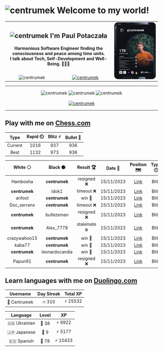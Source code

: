 <h1>
  <img
    src="https://emojis.slackmojis.com/emojis/images/1531849430/4246/blob-sunglasses.gif"
    width="30"
    alt="centrumek"
  />
  Welcome to my world!
</h1>

<table>
  <tbody>
    <tr>
      <td align="center" width="70%" colspan="2">
        <h2>
          <img
            src="https://raw.githubusercontent.com/MartinHeinz/MartinHeinz/master/wave.gif"
            width="30px"
            alt="centrumek"
          />
          I'm Paul Potaczała
        </h2>
        <h4>
          Harmonious Software Engineer finding the consciousness and peace among time units.
          <br/>
          I talk about Tech, Self-Development and Well-Being. 🌿🧘🚀
        </h4>
      </td>
      <td width="30%" rowspan="2">
        <a href="https://app.daily.dev/centrumek">
          <img
            src="./devcard.svg"
            alt="centrumek"
          />
        </a>
      </td>
    </tr>
    <tr align="center">
      <td>
        <img
          src="https://komarev.com/ghpvc/?username=centrumek&label=visitors&color=0e75b6&style=flat"
          alt="centrumek"
        >
      </td>
      <td>
        <a href="https://stackoverflow.com/users/14496012/centrumek">
          <img
            src="https://stackoverflow.com/users/flair/14496012.png?theme=dark"
            alt="centrumek"
          >
        </a>
      </td>
    </tr>
  </tbody>
</table>

---
<div align="center">
  <img 
    src="https://github-readme-stats.vercel.app/api?username=centrumek&show_icons=true&count_private=true&theme=dark&hide_border=true&hide=issues,contribs&bg_color=00000000"
    alt="centrumek"
  />
  <img
    src="https://github-readme-stats.vercel.app/api/top-langs/?username=centrumek&layout=compact&hide_border=true&theme=dark&bg_color=00000000&langs_count=6&exclude_repo=air-statistic-app"
    alt="centrumek"
  />
  <img 
    src="https://github-readme-streak-stats.herokuapp.com?user=centrumek&theme=dark&hide_border=true&background=FFFFFF00"
    alt="centrumek"
  />
  <br/>
  <br/>
  <a href="https://www.buymeacoffee.com/centrumek">
    <img
      src="https://cdn.buymeacoffee.com/buttons/v2/default-orange.png"
      height="50"
      width="210"
      alt="centrumek"
    />
  </a>
</div>

---

## Play with me on [Chess.com](https://www.chess.com/member/centrumek)

<div align="center">
<!--START_SECTION:chessStats-->
<!-- Automatically generated with https://github.com/Balastrong/chess-stats-action -->

| Type | Rapid ⏲️ | Blitz ⚡ | Bullet 🔫 |
|:---:|:---:|:---:|:---:|
| Current | 1016 | 937 | 936 |
| Best | 1132 | 973 | 936 |

| White ⚪ | Black ⚫ | Result 🏆 | Date 📅 | Position 🗺️ | Type 🕕 |
|:---:|:---:|:---:|:---:|:---:|:---:|
| Hambosha | **centrumek** | resigned ❌ | 15/11/2023 | <a href="http://www.ee.unb.ca/cgi-bin/tervo/fen.pl?select=8/6KP/1pB5/1P6/P3R1Pr/3k4/8/8 b - -">Link</a> | Blitz |
| **centrumek** | idok1 | timeout ❌ | 15/11/2023 | <a href="http://www.ee.unb.ca/cgi-bin/tervo/fen.pl?select=8/8/3k1p2/3P2p1/4P3/4K3/8/8 w - -">Link</a> | Blitz |
| anfoot | **centrumek** | win 🥇 | 15/11/2023 | <a href="http://www.ee.unb.ca/cgi-bin/tervo/fen.pl?select=2KQ4/8/7k/2P4q/8/8/8/8 w - -">Link</a> | Blitz |
| Doc_serrano | **centrumek** | timeout ❌ | 15/11/2023 | <a href="http://www.ee.unb.ca/cgi-bin/tervo/fen.pl?select=4r3/5R1K/4k1P1/8/8/8/8/8 b - -">Link</a> | Blitz |
| **centrumek** | bullezeman | resigned ❌ | 15/11/2023 | <a href="http://www.ee.unb.ca/cgi-bin/tervo/fen.pl?select=4r1k1/pp3ppp/2p1r3/3P4/1P4P1/7P/2P1q1B1/3K1R2 w - -">Link</a> | Blitz |
| **centrumek** | Alex_7778 | stalemate ⏸️ | 15/11/2023 | <a href="http://www.ee.unb.ca/cgi-bin/tervo/fen.pl?select=8/6Q1/8/p6p/Pp5k/1P2P2P/2P3P1/6K1 b - -">Link</a> | Blitz |
| crazywahoo15 | **centrumek** | win 🥇 | 15/11/2023 | <a href="http://www.ee.unb.ca/cgi-bin/tervo/fen.pl?select=8/pk6/1pp5/8/P7/1KPQ2P1/1P1N2q1/8 w - -">Link</a> | Blitz |
| kaba77 | **centrumek** | win 🥇 | 15/11/2023 | <a href="http://www.ee.unb.ca/cgi-bin/tervo/fen.pl?select=1k6/2p5/8/3P4/5K2/8/8/8 w - -">Link</a> | Blitz |
| **centrumek** | leonardocandia | win 🥇 | 15/11/2023 | <a href="http://www.ee.unb.ca/cgi-bin/tervo/fen.pl?select=8/8/5B2/8/8/4K3/k2Q4/8 b - -">Link</a> | Blitz |
| Papun91 | **centrumek** | resigned ❌ | 15/11/2023 | <a href="http://www.ee.unb.ca/cgi-bin/tervo/fen.pl?select=rnb1k1nr/ppN2pb1/3p2p1/4p1Bp/4P3/3P1Q2/PPP2PPP/R3KB1R b KQkq -">Link</a> | Blitz |

<!--END_SECTION:chessStats-->
</div>

## Learn languages with me on [Duolingo.com](https://www.duolingo.com/profile/Centrumek)

<div align="center">
<!--START_SECTION:duolingoStats-->
<!-- Automatically generated with https://github.com/centrumek/duolingo-readme-stats-->

| Username | Day Streak | Total XP |
|:---:|:---:|:---:|
| 👤 Centrumek | 🔥 310 | ⚡ 25532 |

| Language | Level | XP |
|:---:|:---:|:---:|
| 🇺🇦 Ukrainian | 👑 38 | ⚡ 9922 |
| 🇯🇵 Japanese | 👑 9 | ⚡ 5177 |
| 🇪🇸 Spanish | 👑 78 | ⚡ 10433 |

<!--END_SECTION:duolingoStats-->
</div>
<!--
**centrumek/centrumek** is a ✨ _special_ ✨ repository because its `README.md` (this file) appears on your GitHub profile.

Here are some ideas to get you started:

- 🔭 I’m currently working on ...
- 🌱 I’m currently learning ...
- 👯 I’m looking to collaborate on ...
- 🤔 I’m looking for help with ...
- 💬 Ask me about ...
- 📫 How to reach me: ...
- 😄 Pronouns: ...
- ⚡ Fun fact: ...
-->
